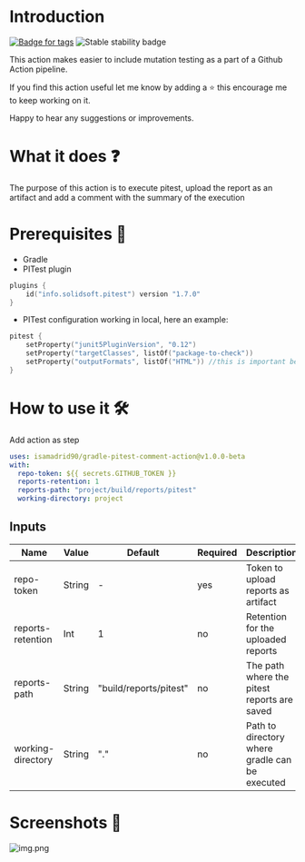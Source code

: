 # Introduction
<p>
    <a href="https://github.com/isamadrid90/gradle-pitest-comment-action/releases/tags">
        <img src="https://img.shields.io/github/v/tag/isamadrid90/gradle-pitest-comment-action"  alt="Badge for tags"/></a>
    <img src="https://img.shields.io/badge/stability-stable-green.svg" alt="Stable stability badge"/>

</p>


This action makes easier to include mutation testing as a part of a Github Action pipeline.

If you find this action useful let me know by adding a ⭐ this encourage me to keep working on it.

Happy to hear any suggestions or improvements.

What it does ❓
============

The purpose of this action is to execute pitest, upload the report as an artifact and
add a comment with the summary of the execution

Prerequisites 📝
============

* Gradle
* PITest plugin

```kotlin
plugins {
    id("info.solidsoft.pitest") version "1.7.0"
}
```

* PITest configuration working in local, here an example:

```kotlin
pitest {
    setProperty("junit5PluginVersion", "0.12")
    setProperty("targetClasses", listOf("package-to-check"))
    setProperty("outputFormats", listOf("HTML")) //this is important because it will update it as an artifact
}
```

How to use it 🛠️
=============

Add action as step

```yaml
uses: isamadrid90/gradle-pitest-comment-action@v1.0.0-beta
with:
  repo-token: ${{ secrets.GITHUB_TOKEN }}
  reports-retention: 1
  reports-path: "project/build/reports/pitest"
  working-directory: project
```

Inputs
-------

| Name              | Value  | Default                | Required | Description                                    |
|-------------------|--------|------------------------|----------|------------------------------------------------|
| repo-token        | String | -                      | yes      | Token to upload reports as artifact            |
| reports-retention | Int    | 1                      | no       | Retention for the uploaded reports             |
| reports-path      | String | "build/reports/pitest" | no       | The path where the pitest reports are saved    |
| working-directory | String | "."                    | no       | Path to directory where gradle can be executed |

Screenshots 📸
=============
![img.png](img.png)
